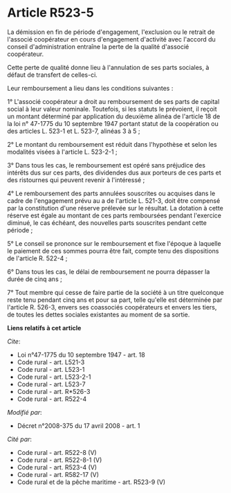# Article R523-5

La démission en fin de période d'engagement, l'exclusion ou le retrait de l'associé coopérateur en cours d'engagement
d'activité avec l'accord du conseil d'administration entraîne la perte de la qualité d'associé coopérateur. 

Cette perte de qualité donne lieu à l'annulation de ses parts sociales, à défaut de transfert de celles-ci. 

Leur remboursement a lieu dans les conditions suivantes : 

1° L'associé coopérateur a droit au remboursement de ses parts de capital social à leur valeur nominale. Toutefois, si les
statuts le prévoient, il reçoit un montant déterminé par application du deuxième alinéa de l'article 18 de la loi n° 47-1775
du 10 septembre 1947 portant statut de la coopération ou des articles L. 523-1 et L. 523-7, alinéas 3 à 5 ; 

2° Le montant du remboursement est réduit dans l'hypothèse et selon les modalités visées à l'article L. 523-2-1 ; 

3° Dans tous les cas, le remboursement est opéré sans préjudice des intérêts dus sur ces parts, des dividendes dus aux
porteurs de ces parts et des ristournes qui peuvent revenir à l'intéressé ; 

4° Le remboursement des parts annulées souscrites ou acquises dans le cadre de l'engagement prévu au a de l'article L. 521-3,
doit être compensé par la constitution d'une réserve prélevée sur le résultat. La dotation à cette réserve est égale au
montant de ces parts remboursées pendant l'exercice diminué, le cas échéant, des nouvelles parts souscrites pendant cette
période ; 

5° Le conseil se prononce sur le remboursement et fixe l'époque à laquelle le paiement de ces sommes pourra être fait, compte
tenu des dispositions de l'article R. 522-4 ; 

6° Dans tous les cas, le délai de remboursement ne pourra dépasser la durée de cinq ans ; 

7° Tout membre qui cesse de faire partie de la société à un titre quelconque reste tenu pendant cinq ans et pour sa part,
telle qu'elle est déterminée par l'article R. 526-3, envers ses coassociés coopérateurs et envers les tiers, de toutes les
dettes sociales existantes au moment de sa sortie.

**Liens relatifs à cet article**

_Cite_:

  - Loi n°47-1775 du 10 septembre 1947 - art. 18
  - Code rural - art. L521-3
  - Code rural - art. L523-1
  - Code rural - art. L523-2-1
  - Code rural - art. L523-7
  - Code rural - art. R*526-3
  - Code rural - art. R522-4

_Modifié par_:

  - Décret n°2008-375 du 17 avril 2008 - art. 1

_Cité par_:

  - Code rural - art. R522-8 (V)
  - Code rural - art. R522-8-1 (V)
  - Code rural - art. R523-4 (V)
  - Code rural - art. R582-17 (V)
  - Code rural et de la pêche maritime - art. R523-9 (V)
